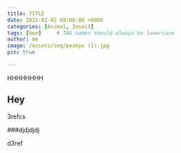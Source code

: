```yaml
---
title: TITLE
date: 2022-02-02 08:08:08 +0000
categories: [Animal, Insect]
tags: [bee]     # TAG names should always be lowercase
author: me
image: /assets/img/peakpx (1).jpg
pin: true

---
```



HHHHHHHH

## Hey

3refcs

###djdjdjdj

d3ref
